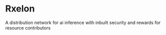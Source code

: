 # Rxelon
A distribution network for ai inference with inbuilt security and rewards for resource contributors 
